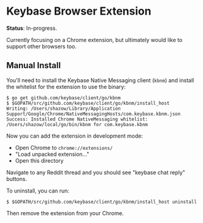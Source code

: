 # Keybase Browser Extension

**Status**: In-progress.

Currently focusing on a Chrome extension, but ultimately would like to support
other browsers too.


## Manual Install

You'll need to install the Keybase Native Messaging client (`kbnm`) and install the whitelist for the extension to use the binary:

```shell
$ go get github.com/keybase/client/go/kbnm
$ $GOPATH/src/github.com/keybase/client/go/kbnm/install_host
Writing: /Users/shazow/Library/Application Support/Google/Chrome/NativeMessagingHosts/com.keybase.kbnm.json
Success: Installed Chrome NativeMessaging whitelist: /Users/shazow/local/go/bin/kbnm for com.keybase.kbnm
```

Now you can add the extension in development mode:

* Open Chrome to `chrome://extensions/`
* "Load unpacked extension..."
* Open this directory

Navigate to any Reddit thread and you should see "keybase chat reply" buttons.

To uninstall, you can run:

```shell
$ $GOPATH/src/github.com/keybase/client/go/kbnm/install_host uninstall
```

Then remove the extension from your Chrome.
